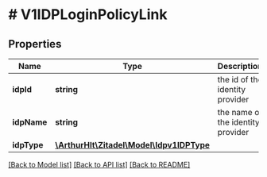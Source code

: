 # # V1IDPLoginPolicyLink

## Properties

Name | Type | Description | Notes
------------ | ------------- | ------------- | -------------
**idpId** | **string** | the id of the identity provider | [optional]
**idpName** | **string** | the name of the identity provider | [optional]
**idpType** | [**\ArthurHlt\Zitadel\Model\Idpv1IDPType**](Idpv1IDPType.md) |  | [optional]

[[Back to Model list]](../../README.md#models) [[Back to API list]](../../README.md#endpoints) [[Back to README]](../../README.md)
